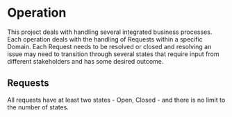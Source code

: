 # Operation

This project deals with handling several integrated business processes. Each operation deals with the handling of Requests within a specific Domain. Each Request needs to be resolved or closed and resolving an issue may need to transition through several states that require input from different stakeholders and has some desired outcome.  

## Requests

All requests have at least two states - Open, Closed - and there is no limit to the number of states. 

